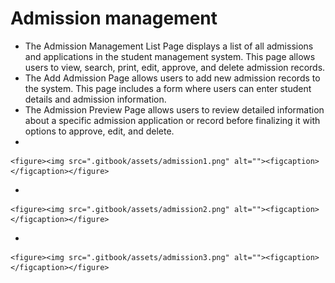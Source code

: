 # Admission management



* &#x20;The Admission Management List Page displays a list of all admissions and applications in the student management system. This page allows users to view, search, print, edit, approve, and delete admission records.
* &#x20;The Add Admission Page allows users to add new admission records to the system. This page includes a form where users can enter student details and admission information.
* &#x20;The Admission Preview Page allows users to review detailed information about a specific admission application or record before finalizing it with options to approve, edit, and delete.
*

    <figure><img src=".gitbook/assets/admission1.png" alt=""><figcaption></figcaption></figure>
*

    <figure><img src=".gitbook/assets/admission2.png" alt=""><figcaption></figcaption></figure>
*

    <figure><img src=".gitbook/assets/admission3.png" alt=""><figcaption></figcaption></figure>
